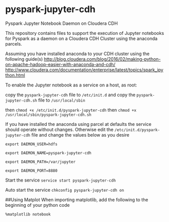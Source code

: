 # pyspark-jupyter-cdh
Pyspark Jupyter Notebook Daemon on Cloudera CDH

This repository contains files to support the execution of Jupyter notebooks for Pyspark as a daemon on a Cloudera CDH Cluster using the anaconda parcels.

Assuming you have installed anaconda to your CDH cluster using the following guide(s)
http://blog.cloudera.com/blog/2016/02/making-python-on-apache-hadoop-easier-with-anaconda-and-cdh/
http://www.cloudera.com/documentation/enterprise/latest/topics/spark_ipython.html

To enable the Jupyter notebook as a service on a host, as root:

copy the ``pyspark-jupyter-cdh`` file to ``/etc/init.d`` and
copy the ``pyspark-jupyter-cdh.sh`` file to ``/usr/local/sbin``

then ``chmod +x /etc/init.d/pyspark-jupyter-cdh``
then ``chmod +x /usr/local/sbin/pyspark-jupyter-cdh.sh``

If you have installed the anaconda using parcel at defaults the service should operate without changes.
Otherwise edit the ``/etc/init.d/pyspark-jupyter-cdh`` file and change the values below as you desire

``export DAEMON_USER=hdfs``

``export DAEMON_NAME=pyspark-jupyter-cdh``

``export DAEMON_PATH=/var/jupyter``

``export DAEMON_PORT=8880``


Start the service
``service start pyspark-jupyter-cdh``

Auto start the service
``chkconfig pyspark-jupyter-cdh on``

##Using Matplot 
When importing matplotlib, add the following to the beginning of your python code

``%matplotlib notebook``

